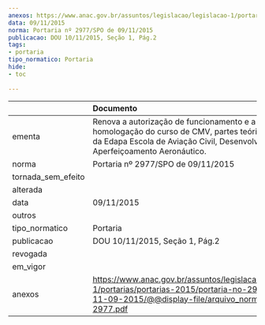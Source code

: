 ```yaml
---
anexos: https://www.anac.gov.br/assuntos/legislacao/legislacao-1/portarias/portarias-2015/portaria-no-2977-spo-de-11-09-2015/@@display-file/arquivo_norma/PA2015-2977.pdf
data: 09/11/2015
norma: Portaria nº 2977/SPO de 09/11/2015
publicacao: DOU 10/11/2015, Seção 1, Pág.2
tags:
- portaria
tipo_normatico: Portaria
hide: 
- toc 
 
---
```


|                    | Documento                                                                                                                                                                         |
|:-------------------|:----------------------------------------------------------------------------------------------------------------------------------------------------------------------------------|
| ementa             | Renova a autorização de funcionamento e a homologação do curso de CMV, partes teórica e prática, da Edapa Escola de Aviação Civil, Desenvolvimento e Aperfeiçoamento Aeronáutico. |
| norma              | Portaria nº 2977/SPO de 09/11/2015                                                                                                                                                |
| tornada_sem_efeito |                                                                                                                                                                                   |
| alterada           |                                                                                                                                                                                   |
| data               | 09/11/2015                                                                                                                                                                        |
| outros             |                                                                                                                                                                                   |
| tipo_normatico     | Portaria                                                                                                                                                                          |
| publicacao         | DOU 10/11/2015, Seção 1, Pág.2                                                                                                                                                    |
| revogada           |                                                                                                                                                                                   |
| em_vigor           |                                                                                                                                                                                   |
| anexos             | https://www.anac.gov.br/assuntos/legislacao/legislacao-1/portarias/portarias-2015/portaria-no-2977-spo-de-11-09-2015/@@display-file/arquivo_norma/PA2015-2977.pdf                 |
